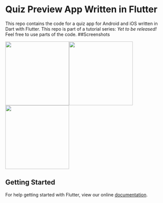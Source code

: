 # Quiz Preview App Written in Flutter
This repo contains the code for a quiz app for Android and iOS written in Dart with Flutter. This repo is part of a tutorial series: *Yet to be released!*
Feel free to use parts of the code.
##Screenshots

<img src="https://raw.githubusercontent.com/bramvbilsen/Flutter-Quiz-Preview-App/master/screenshots/Screenshot_1519245085.png" width="200"><img src="https://raw.githubusercontent.com/bramvbilsen/Flutter-Quiz-Preview-App/master/screenshots/Screenshot_1519245074.png" width="200"><img src="https://raw.githubusercontent.com/bramvbilsen/Flutter-Quiz-Preview-App/master/screenshots/Screenshot_1519244338.png" width="200">


## Getting Started

For help getting started with Flutter, view our online
[documentation](http://flutter.io/).
